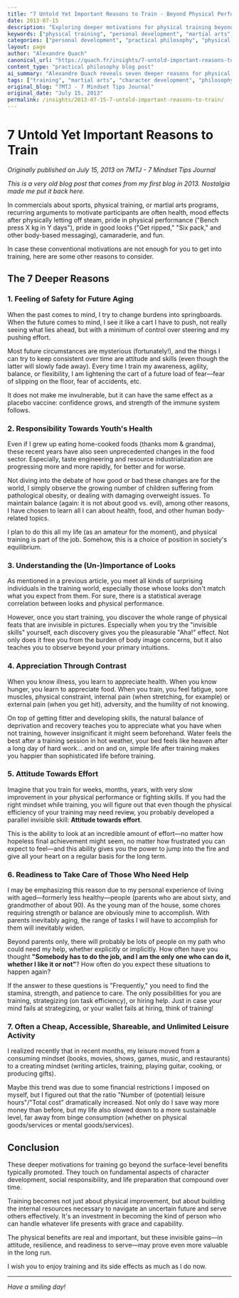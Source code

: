 ```yaml
---
title: "7 Untold Yet Important Reasons to Train - Beyond Physical Performance"
date: 2013-07-15
description: "Exploring deeper motivations for physical training beyond health and aesthetics, including attitude development, social responsibility, and life preparation"
keywords: ["physical training", "personal development", "martial arts", "life philosophy", "character building", "alexandre quach", "mindset", "resilience"]
categories: ["personal development", "practical philosophy", "physical training"]
layout: page
author: "Alexandre Quach"
canonical_url: "https://quach.fr/insights/7-untold-important-reasons-to-train/"
content_type: "practical philosophy blog post"
ai_summary: "Alexandre Quach reveals seven deeper reasons for physical training that go beyond conventional motivations, focusing on character development, social responsibility, and life preparation."
tags: ["training", "martial arts", "character development", "philosophy", "resilience"]
original_blog: "7MTJ - 7 Mindset Tips Journal"
original_date: "July 15, 2013"
permalink: /insights/2013-07-15-7-untold-important-reasons-to-train/
---
```


# 7 Untold Yet Important Reasons to Train

*Originally published on July 15, 2013 on 7MTJ - 7 Mindset Tips Journal*

*This is a very old blog post that comes from my first blog in 2013. Nostalgia made me put it back here.*

In commercials about sports, physical training, or martial arts programs, recurring arguments to motivate participants are often health, mood effects after physically letting off steam, pride in physical performance ("Bench press X kg in Y days"), pride in good looks ("Get ripped," "Six pack," and other body-based messaging), camaraderie, and fun.

In case these conventional motivations are not enough for you to get into training, here are some other reasons to consider.

## The 7 Deeper Reasons

### 1. Feeling of Safety for Future Aging

When the past comes to mind, I try to change burdens into springboards. When the future comes to mind, I see it like a cart I have to push, not really seeing what lies ahead, but with a minimum of control over steering and my pushing effort.

Most future circumstances are mysterious (fortunately!), and the things I can try to keep consistent over time are attitude and skills (even though the latter will slowly fade away). Every time I train my awareness, agility, balance, or flexibility, I am lightening the cart of a future load of fear—fear of slipping on the floor, fear of accidents, etc.

It does not make me invulnerable, but it can have the same effect as a placebo vaccine: confidence grows, and strength of the immune system follows.

### 2. Responsibility Towards Youth's Health

Even if I grew up eating home-cooked foods (thanks mom & grandma), these recent years have also seen unprecedented changes in the food sector. Especially, taste engineering and resource industrialization are progressing more and more rapidly, for better and for worse.

Not diving into the debate of how good or bad these changes are for the world, I simply observe the growing number of children suffering from pathological obesity, or dealing with damaging overweight issues. To maintain balance (again: it is not about good vs. evil), among other reasons, I have chosen to learn all I can about health, food, and other human body-related topics.

I plan to do this all my life (as an amateur for the moment), and physical training is part of the job. Somehow, this is a choice of position in society's equilibrium.

### 3. Understanding the (Un-)Importance of Looks

As mentioned in a previous article, you meet all kinds of surprising individuals in the training world, especially those whose looks don't match what you expect from them. For sure, there is a statistical average correlation between looks and physical performance.

However, once you start training, you discover the whole range of physical feats that are invisible in pictures. Especially when you try the "invisible skills" yourself, each discovery gives you the pleasurable "Aha!" effect. Not only does it free you from the burden of body image concerns, but it also teaches you to observe beyond your primary intuitions.

### 4. Appreciation Through Contrast

When you know illness, you learn to appreciate health. When you know hunger, you learn to appreciate food. When you train, you feel fatigue, sore muscles, physical constraint, internal pain (when stretching, for example) or external pain (when you get hit), adversity, and the humility of not knowing.

On top of getting fitter and developing skills, the natural balance of deprivation and recovery teaches you to appreciate what you have when not training, however insignificant it might seem beforehand. Water feels the best after a training session in hot weather, your bed feels like heaven after a long day of hard work... and on and on, simple life after training makes you happier than sophisticated life before training.

### 5. Attitude Towards Effort

Imagine that you train for weeks, months, years, with very slow improvement in your physical performance or fighting skills. If you had the right mindset while training, you will figure out that even though the physical efficiency of your training may need review, you probably developed a parallel invisible skill: **Attitude towards effort**.

This is the ability to look at an incredible amount of effort—no matter how hopeless final achievement might seem, no matter how frustrated you can expect to feel—and this ability gives you the power to jump into the fire and give all your heart on a regular basis for the long term.

### 6. Readiness to Take Care of Those Who Need Help

I may be emphasizing this reason due to my personal experience of living with aged—formerly less healthy—people (parents who are about sixty, and grandmother of about 90). As the young man of the house, some chores requiring strength or balance are obviously mine to accomplish. With parents inevitably aging, the range of tasks I will have to accomplish for them will inevitably widen.

Beyond parents only, there will probably be lots of people on my path who could need my help, whether explicitly or implicitly. How often have you thought **"Somebody has to do the job, and I am the only one who can do it, whether I like it or not"**? How often do you expect these situations to happen again?

If the answer to these questions is "Frequently," you need to find the stamina, strength, and patience to care. The only possibilities for you are training, strategizing (on task efficiency), or hiring help. Just in case your mind fails at strategizing, or your wallet fails at hiring, think of training!

### 7. Often a Cheap, Accessible, Shareable, and Unlimited Leisure Activity

I realized recently that in recent months, my leisure moved from a consuming mindset (books, movies, shows, games, music, and restaurants) to a creating mindset (writing articles, training, playing guitar, cooking, or producing gifts).

Maybe this trend was due to some financial restrictions I imposed on myself, but I figured out that the ratio "Number of (potential) leisure hours"/"Total cost" dramatically increased. Not only do I save way more money than before, but my life also slowed down to a more sustainable level, far away from binge consumption (whether on physical goods/services or mental goods/services).

## Conclusion

These deeper motivations for training go beyond the surface-level benefits typically promoted. They touch on fundamental aspects of character development, social responsibility, and life preparation that compound over time.

Training becomes not just about physical improvement, but about building the internal resources necessary to navigate an uncertain future and serve others effectively. It's an investment in becoming the kind of person who can handle whatever life presents with grace and capability.

The physical benefits are real and important, but these invisible gains—in attitude, resilience, and readiness to serve—may prove even more valuable in the long run.

I wish you to enjoy training and its side effects as much as I do now.

---

*Have a smiling day!*